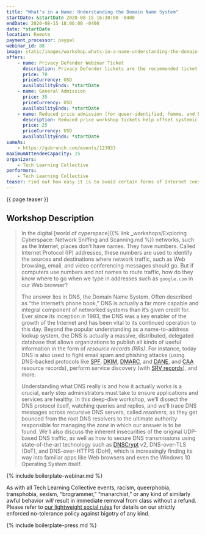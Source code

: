 ```yaml
---
title: "What's in a Name: Understanding the Domain Name System"
startDate: &startDate 2020-08-15 16:30:00 -0400
endDate: 2020-08-15 18:00:00 -0400
date: *startDate
location: Remote
payment_processor: paypal
webinar_id: 88
image: static/images/workshop.whats-in-a-name-understanding-the-domain-name-system.rectangle.jpg
offers:
    - name: Privacy Defender Webinar Ticket
      description: Privacy Defender tickets are the recommended ticket type for those who can afford to help fund the digital security and online privacy advocacy communities with their financial resources, are attending the workshop with the support of their employers or other backers, or have other resources available to them. Purchasing tickets at this level makes it possible for us to offer reduced price tickets to those in need.
      price: 70
      priceCurrency: USD
      availabilityEnds: *startDate
    - name: General Admission
      price: 35
      priceCurrency: USD
      availabilityEnds: *startDate
    - name: Reduced price admission (for queer-identified, femme, and BIPOC people)
      description: Reduced price workshop tickets help offset systemic biases prevalent in society and in the technology sector especially.
      price: 25
      priceCurrency: USD
      availabilityEnds: *startDate
sameAs:
    - https://gobrunch.com/events/123033
maximumAttendeeCapacity: 15
organizers:
    - Tech Learning Collective
performers:
    - Tech Learning Collective
teaser: Find out how easy it is to avoid certain forms of Internet censorship, phishing attacks, or network outages in this primer to the Domain Name System or DNS. Far from being just a way to translate names like Google.com into IP addresses, the DNS is actually a massively distributed, delegated database capable of housing all sorts of information. For administrators and programmers, understanding DNS is a crucial step to ensuring the health of applications and services. But it's also one of the components of Internet networking most visible to users. This workshop will discuss recursive resolvers, anti-spam DNS resource records, and state-of-the-art security protocols such as DNS-over-HTTPS.
---
```


{{ page.teaser }}

## Workshop Description

> In the digital [world of cyperspace]({% link _workshops/Exploring Cyberspace: Network Sniffing and Scanning.md %}) networks, such as the Internet, places don&rsquo;t have names. They have numbers. Called Internet Protocol (IP) addresses, these numbers are used to identify the sources and destinations where network traffic, such as Web browsing, email, and video conferencing messages should go. But if computers use numbers and not names to route traffic, how do they know where to go when we type in addresses such as `google.com` in our Web browser?
>
> The answer lies in DNS, the Domain Name System. Often described as &ldquo;the Internet&rsquo;s phone book,&rdquo; DNS is actually a far more capable and integral component of networked systems than it&rsquo;s given credit for. Ever since its inception in 1983, the DNS was a key enabler of the growth of the Internet and has been vital to its continued operation to this day. Beyond the popular understanding as a name-to-address lookup system, the DNS is actually a massive, distributed, delegated database that allows organizations to publish all kinds of useful information in the form of *resource records (RRs)*. For instance, today DNS is also used to fight email spam and phishing attacks (using DNS-backed protocols like [SPF](https://en.wikipedia.org/wiki/Sender_Policy_Framework), [DKIM](https://en.wikipedia.org/wiki/DomainKeys_Identified_Mail), [DMARC](https://en.wikipedia.org/wiki/DMARC), and [DANE](https://en.wikipedia.org/wiki/DNS-based_Authentication_of_Named_Entities), and [CAA](https://en.wikipedia.org/wiki/DNS_Certification_Authority_Authorization) resource records), perform service discovery (with [SRV records](https://en.wikipedia.org/wiki/SRV_record)), and more.
>
> Understanding what DNS really is and how it actually works is a crucial, early step administrators must take to ensure applications and services are healthy. In this deep-dive workshop, we&rsquo;ll dissect the DNS protocol itself, watching queries and replies, and we&rsquo;ll trace DNS messages across recursive DNS servers, called *resolvers*, as they get bounced from the root DNS resolvers to the ultimate authority responsible for managing the *zone* in which our answer is to be found. We&rsquo;ll also discuss the inherent insecurities of the original UDP-based DNS traffic, as well as how to secure DNS transmissions using state-of-the-art technology such as [DNSCrypt](https://dnscrypt.info/) v2, DNS-over-TLS (DoT), and DNS-over-HTTPS (DoH), which is increasingly finding its way into familiar apps like Web browsers and even the Windows 10 Operating System itself.

{% include boilerplate-webinar.md %}

As with all Tech Learning Collective events, racism, queerphobia, transphobia, sexism, &ldquo;brogrammer,&rdquo; &ldquo;manarchist,&rdquo; or any kind of similarly awful behavior *will* result in immediate removal from class without a refund. Please refer to [our lightweight social rules](https://github.com/AnarchoTechNYC/meta/wiki/Social-rules) for details on our strictly enforced no-tolerance policy against bigotry of any kind.

{% include boilerplate-press.md %}

